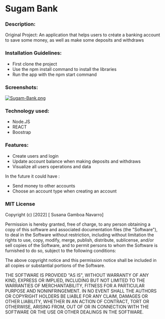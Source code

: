 # Sugam Bank 

### Description:
Original Project: An application that helps users to créate a banking account to save some money, as well as make some deposits and withdraws

### Installation Guidelines: 
- First clone the project
- Use the npm install command to install the libraries
- Run the app with the npm start command 

### Screenshots: 

[![Sugam-Bank.png](https://i.postimg.cc/qBsThyjQ/Sugam-Bank.png)](https://postimg.cc/Wt1KxFRJ)

### Technology used: 
- Node.JS
- REACT
- Boostrap

### Features: 

- Create users and login 
- Update account balance when making deposits and withdraws
- Visualize all users operations and data 

In the future it could have : 
- Send money to other accounts 
- Choose an account type when creating an account


### MIT License

Copyright (c) [2022] [ Susana Gamboa Navarro]

Permission is hereby granted, free of charge, to any person obtaining a copy
of this software and associated documentation files (the "Software"), to deal
in the Software without restriction, including without limitation the rights
to use, copy, modify, merge, publish, distribute, sublicense, and/or sell
copies of the Software, and to permit persons to whom the Software is
furnished to do so, subject to the following conditions:

The above copyright notice and this permission notice shall be included in all
copies or substantial portions of the Software.

THE SOFTWARE IS PROVIDED "AS IS", WITHOUT WARRANTY OF ANY KIND, EXPRESS OR
IMPLIED, INCLUDING BUT NOT LIMITED TO THE WARRANTIES OF MERCHANTABILITY,
FITNESS FOR A PARTICULAR PURPOSE AND NONINFRINGEMENT. IN NO EVENT SHALL THE
AUTHORS OR COPYRIGHT HOLDERS BE LIABLE FOR ANY CLAIM, DAMAGES OR OTHER
LIABILITY, WHETHER IN AN ACTION OF CONTRACT, TORT OR OTHERWISE, ARISING FROM,
OUT OF OR IN CONNECTION WITH THE SOFTWARE OR THE USE OR OTHER DEALINGS IN THE
SOFTWARE.
